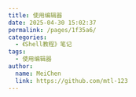 ```yaml
---
title: 使用编辑器
date: 2025-04-30 15:02:37
permalink: /pages/1f35a6/
categories:
  - 《Shell教程》笔记
tags:
  - 使用编辑器
author:
  name: MeiChen
  link: https://github.com/mtl-123
---
```

